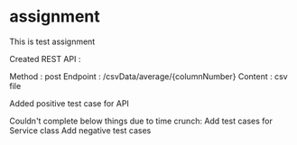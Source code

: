 # assignment
This is test assignment


Created REST API :

Method : post
Endpoint : /csvData/average/{columnNumber}
Content : csv file


Added positive test case for API

Couldn't complete below things due to time crunch:
  Add test cases for Service class
  Add negative test cases
